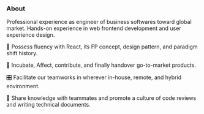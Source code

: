 ### About
Professional experience as engineer of business softwares toward global market.
Hands-on experience in web frontend development and user experience design.

🚀 Possess fluency with React, its FP concept, design pattern, and paradigm shift history.

💫 Incubate, Affect, contribute, and finally handover go-to-market products.

🎛 Facilitate our teamworks in wherever in-house, remote, and hybrid environment.

📡 Share knowledge with teammates and promote a culture of code reviews and writing technical documents.
